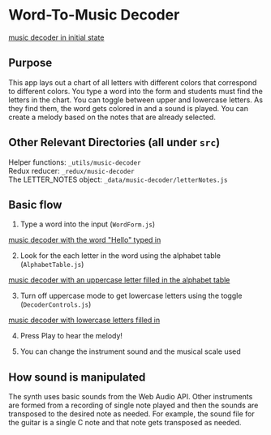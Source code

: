 # Word-To-Music Decoder

[music decoder in initial state](_media/_docs/music-decoder/music-decoder-1.webp)

## Purpose
This app lays out a chart of all letters with different colors that correspond to different colors. You type a word into the form and students must find the letters in the chart. You can toggle between upper and lowercase letters. As they find them, the word gets colored in and a sound is played. You can create a melody based on the notes that are already selected.

## Other Relevant Directories (all under `src`)

Helper functions: `_utils/music-decoder`  
Redux reducer: `_redux/music-decoder`  
The LETTER_NOTES object: `_data/music-decoder/letterNotes.js`

## Basic flow

1. Type a word into the input (`WordForm.js`)

[music decoder with the word "Hello" typed in](_media/_docs/music-decoder/music-decoder-2.webp)

2. Look for the each letter in the word using the alphabet table (`AlphabetTable.js`)

[music decoder with an uppercase letter filled in the alphabet table](_media/_docs/music-decoder/music-decoder-3.webp)

3. Turn off uppercase mode to get lowercase letters using the toggle (`DecoderControls.js`)

[music decoder with lowercase letters filled in](_media/_docs/music-decoder/music-decoder-4.webp)

4. Press Play to hear the melody!

5. You can change the instrument sound and the musical scale used

## How sound is manipulated

The synth uses basic sounds from the Web Audio API. Other instruments are formed from a recording of single note played and then the sounds are transposed to the desired note as needed. For example, the sound file for the guitar is a single C note and that note gets transposed as needed.